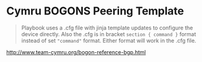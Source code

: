 # Cymru BOGONS Peering Template

> Playbook uses a .cfg file with jinja template updates to configure the device directly. Also the .cfg is in bracket ```section { command }``` format instead of set  ```"command"``` format. Either format will work in the .cfg file.

http://www.team-cymru.org/bogon-reference-bgp.html